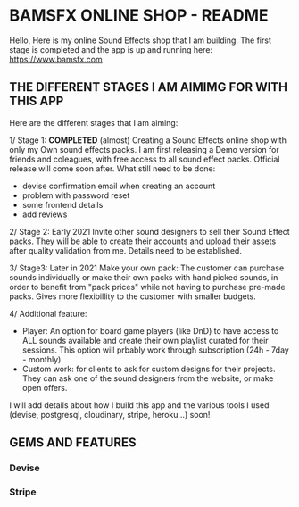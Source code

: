 # BAMSFX ONLINE SHOP - README

Hello,
Here is my online Sound Effects shop that I am building. The first stage is completed and the app is up and running here: https://www.bamsfx.com

## THE DIFFERENT STAGES I AM AIMIMG FOR WITH THIS APP

Here are the different stages that I am aiming:

1/ Stage 1: **COMPLETED** (almost)
Creating a Sound Effects online shop with only my Own sound effects packs.
I am first releasing a Demo version for friends and coleagues, with free access to all sound effect packs. Official release will come soon after.
What still need to be done:
- devise confirmation email when creating an account
- problem with password reset
- some frontend details
- add reviews

2/ Stage 2: Early 2021
Invite other sound designers to sell their Sound Effect packs. They will be able to create their accounts and upload their assets after quality validation from me.
Details need to be established.

3/ Stage3: Later in 2021
Make your own pack: The customer can purchase sounds individually or make their own packs with hand picked sounds, in order to benefit from "pack prices" while not having to purchase pre-made packs. Gives more flexibillity to the customer with smaller budgets.

4/ Additional feature:
- Player: An option for board game players (like DnD) to have access to ALL sounds available and create their own playlist curated for their sessions. This option will prbably work through subscription (24h - 7day - monthly)
- Custom work: for clients to ask for custom designs for their projects. They can ask one of the sound designers from the website, or make open offers.

I will add details about how I build this app and the various tools I used (devise, postgresql, cloudinary, stripe, heroku...) soon! 

## GEMS AND FEATURES

### Devise
### Stripe
